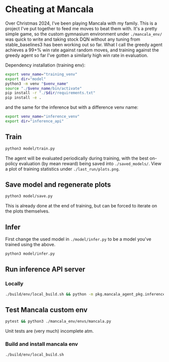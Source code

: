 # Cheating at Mancala

Over Christmas 2024, I've been playing Mancala with my family. This is a project I've put together to feed me moves to beat them with. It's a pretty simple game, so the custom gymnasium environment under `./mancala_env/` was quick to write and taking stock DQN without any tuning from stable_baselines3 has been working out so far. What I call the greedy agent achieves a 99+% win rate against random moves, and training against the greedy agent so far I've gotten a similarly high win rate in evaluation. 

Dependency installation (training env):
```bash
export venv_name="training_venv"
export dir="model"
python3 -m venv "$venv_name"
source "./$venv_name/bin/activate"
pip install -r "./$dir/requirements.txt"
pip install -e .
```
and the same for the inference but with a difference venv name:

```bash
export venv_name="inference_venv"
export dir="inference_api"
```

## Train

```bash
python3 model/train.py
```
The agent will be evaluated periodically during training, with the best on-policy evaluation (by mean reward) being saved into `./saved_models/`. View a plot of training statistics under `./last_run/plots.png`.

## Save model and regenerate plots

```bash
python3 model/save.py
```

This is already done at the end of training, but can be forced to iterate on the plots themselves.

## Infer
First change the used model in `./model/infer.py` to be a model you've trained using the above.

```bash
python3 model/infer.py
```

## Run inference API server
### Locally
```bash
./build/env/local_build.sh && python -m pkg.mancala_agent_pkg.inference_api.server 
```

## Test Mancala custom env

```bash
pytest && python3 ./mancala_env/envs/mancala.py
```

Unit tests are (very much) incomplete atm.

### Build and install mancala env
```bash
./build/env/local_build.sh
```

